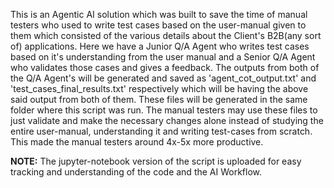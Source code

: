 This is an Agentic AI solution which was built to save the time of manual testers who used to write test cases based on the user-manual given to them 
which consisted of the various details about the Client's B2B(any sort of) applications. Here we have a Junior Q/A Agent who writes test cases based on
it's understanding from the user manual and a Senior Q/A Agent who validates those cases and gives a feedback. The outputs from both of the Q/A Agent's 
will be generated and saved as 'agent_cot_output.txt' and 'test_cases_final_results.txt' respectively which will be having the above said output from both of
them. These files will be generated in the same folder where this script was run. The manual testers may use these files to just validate and make the
necessary changes alone instead of studying the entire user-manual, understanding it and writing test-cases from scratch. This made the manual testers around
4x-5x more productive. 

**NOTE:** The jupyter-notebook version of the script is uploaded for easy tracking and understanding of the code and the AI Workflow.
